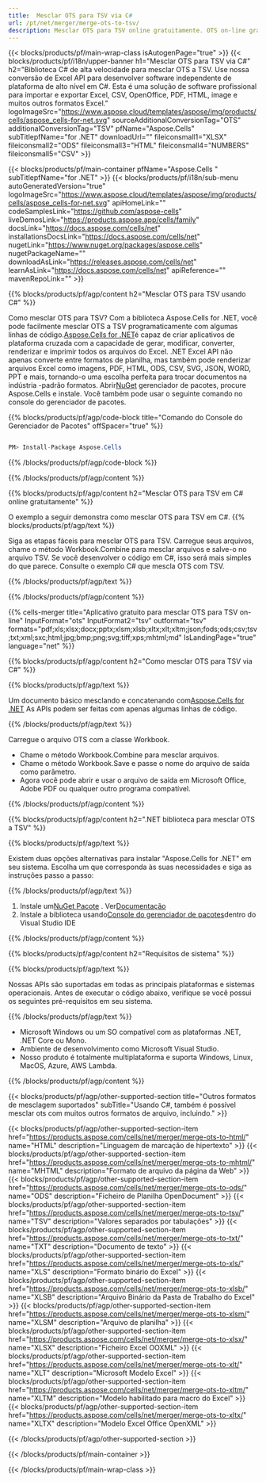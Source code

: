 ```yaml
---
title:  Mesclar OTS para TSV via C#
url: /pt/net/merger/merge-ots-to-tsv/ 
description: Mesclar OTS para TSV online gratuitamente. OTS on-line gratuito para TSV Fusão. Mesclar OTS para Word, Excel, PPTX, PDF, JPG, HTML, ODS, SVG, XPS e muito mais.
---
```

{{< blocks/products/pf/main-wrap-class isAutogenPage="true" >}}
{{< blocks/products/pf/i18n/upper-banner h1="Mesclar OTS para TSV via C#" h2="Biblioteca C# de alta velocidade para mesclar OTS a TSV. Use nossa conversão de Excel API para desenvolver software independente de plataforma de alto nível em C#. Esta é uma solução de software profissional para importar e exportar Excel, CSV, OpenOffice, PDF, HTML, image e muitos outros formatos Excel." logoImageSrc="https://www.aspose.cloud/templates/aspose/img/products/cells/aspose_cells-for-net.svg" sourceAdditionalConversionTag="OTS" additionalConversionTag="TSV" pfName="Aspose.Cells" subTitlepfName="for .NET" downloadUrl="" fileiconsmall1="XLSX" fileiconsmall2="ODS" fileiconsmall3="HTML" fileiconsmall4="NUMBERS" fileiconsmall5="CSV" >}}

{{< blocks/products/pf/main-container pfName="Aspose.Cells " subTitlepfName="for .NET" >}}
{{< blocks/products/pf/i18n/sub-menu autoGeneratedVersion="true" logoImageSrc="https://www.aspose.cloud/templates/aspose/img/products/cells/aspose_cells-for-net.svg" apiHomeLink="" codeSamplesLink="https://github.com/aspose-cells" liveDemosLink="https://products.aspose.app/cells/family" docsLink="https://docs.aspose.com/cells/net" installationsDocsLink="https://docs.aspose.com/cells/net" nugetLink="https://www.nuget.org/packages/aspose.cells" nugetPackageName="" downloadAsLink="https://releases.aspose.com/cells/net" learnAsLink="https://docs.aspose.com/cells/net" apiReference="" mavenRepoLink="" >}}

{{% blocks/products/pf/agp/content h2="Mesclar OTS para TSV usando C#" %}}

 Como mesclar OTS para TSV? Com a biblioteca Aspose.Cells for .NET, você pode facilmente mesclar OTS a TSV programaticamente com algumas linhas de código.[Aspose.Cells for .NET](https://products.aspose.com/cells/net)é capaz de criar aplicativos de plataforma cruzada com a capacidade de gerar, modificar, converter, renderizar e imprimir todos os arquivos do Excel. .NET Excel API não apenas converte entre formatos de planilha, mas também pode renderizar arquivos Excel como imagens, PDF, HTML, ODS, CSV, SVG, JSON, WORD, PPT e mais, tornando-o uma escolha perfeita para trocar documentos na indústria -padrão formatos. Abrir[NuGet](https://www.nuget.org/packages/aspose.cells) gerenciador de pacotes, procure Aspose.Cells e instale. Você também pode usar o seguinte comando no console do gerenciador de pacotes.

{{% blocks/products/pf/agp/code-block title="Comando do Console do Gerenciador de Pacotes" offSpacer="true" %}}

```cs

PM> Install-Package Aspose.Cells

```

{{% /blocks/products/pf/agp/code-block %}}

{{% /blocks/products/pf/agp/content %}}

{{% blocks/products/pf/agp/content h2="Mesclar OTS para TSV em C# online gratuitamente" %}}

O exemplo a seguir demonstra como mesclar OTS para TSV em C#.
{{% blocks/products/pf/agp/text %}}

Siga as etapas fáceis para mesclar OTS para TSV. Carregue seus arquivos, chame o método Workbook.Combine para mesclar arquivos e salve-o no arquivo TSV. Se você desenvolver o código em C#, isso será mais simples do que parece. Consulte o exemplo C# que mescla OTS com TSV.

{{% /blocks/products/pf/agp/text %}}

{{% /blocks/products/pf/agp/content %}}

{{% cells-merger title="Aplicativo gratuito para mesclar OTS para TSV on-line" InputFormat="ots" InputFormat2="tsv" outformat="tsv" formats="pdf;xls;xlsx;docx;pptx;xlsm;xlsb;xltx;xlt;xltm;json;fods;ods;csv;tsv;txt;xml;sxc;html;jpg;bmp;png;svg;tiff;xps;mhtml;md" IsLandingPage="true" language="net" %}}

{{% blocks/products/pf/agp/content h2="Como mesclar OTS para TSV via C#" %}}

{{% blocks/products/pf/agp/text %}}

 Um documento básico mesclando e concatenando com[Aspose.Cells for .NET](https://products.aspose.com/cells/net) As APIs podem ser feitas com apenas algumas linhas de código.

{{% /blocks/products/pf/agp/text %}}

Carregue o arquivo OTS com a classe Workbook.
+ Chame o método Workbook.Combine para mesclar arquivos.
+ Chame o método Workbook.Save e passe o nome do arquivo de saída como parâmetro.
+ Agora você pode abrir e usar o arquivo de saída em Microsoft Office, Adobe PDF ou qualquer outro programa compatível.

{{% /blocks/products/pf/agp/content %}}

{{% blocks/products/pf/agp/content h2=".NET biblioteca para mesclar OTS a TSV" %}}

{{% blocks/products/pf/agp/text %}}

Existem duas opções alternativas para instalar "Aspose.Cells for .NET" em seu sistema. Escolha um que corresponda às suas necessidades e siga as instruções passo a passo:

{{% /blocks/products/pf/agp/text %}}

1.  Instale um[NuGet Pacote](https://www.nuget.org/packages/Aspose.Cells/) . Ver[Documentação](https://docs.aspose.com/cells/net/installation/#install-asposecells-for-net-through-nuget)
1.  Instale a biblioteca usando[Console do gerenciador de pacotes](https://docs.aspose.com/cells/net/installation/#install-asposecells-using-the-package-manager-console)dentro do Visual Studio IDE


{{% /blocks/products/pf/agp/content %}}

 
{{% blocks/products/pf/agp/content h2="Requisitos de sistema" %}}

{{% blocks/products/pf/agp/text %}}

Nossas APIs são suportadas em todas as principais plataformas e sistemas operacionais. Antes de executar o código abaixo, verifique se você possui os seguintes pré-requisitos em seu sistema.

{{% /blocks/products/pf/agp/text %}}

-  Microsoft Windows ou um SO compatível com as plataformas .NET, .NET Core ou Mono.
-  Ambiente de desenvolvimento como Microsoft Visual Studio.
-  Nosso produto é totalmente multiplataforma e suporta Windows, Linux, MacOS, Azure, AWS Lambda.

{{% /blocks/products/pf/agp/content %}}


{{< blocks/products/pf/agp/other-supported-section title="Outros formatos de mesclagem suportados" subTitle="Usando C#, também é possível mesclar ots com muitos outros formatos de arquivo, incluindo." >}}

{{< blocks/products/pf/agp/other-supported-section-item href="https://products.aspose.com/cells/net/merger/merge-ots-to-html/" name="HTML" description="Linguagem de marcação de hipertexto" >}}
{{< blocks/products/pf/agp/other-supported-section-item href="https://products.aspose.com/cells/net/merger/merge-ots-to-mhtml/" name="MHTML" description="Formato de arquivo da página da Web" >}}
{{< blocks/products/pf/agp/other-supported-section-item href="https://products.aspose.com/cells/net/merger/merge-ots-to-ods/" name="ODS" description="Ficheiro de Planilha OpenDocument" >}}
{{< blocks/products/pf/agp/other-supported-section-item href="https://products.aspose.com/cells/net/merger/merge-ots-to-tsv/" name="TSV" description="Valores separados por tabulações" >}}
{{< blocks/products/pf/agp/other-supported-section-item href="https://products.aspose.com/cells/net/merger/merge-ots-to-txt/" name="TXT" description="Documento de texto" >}}
{{< blocks/products/pf/agp/other-supported-section-item href="https://products.aspose.com/cells/net/merger/merge-ots-to-xls/" name="XLS" description="Formato binário do Excel" >}}
{{< blocks/products/pf/agp/other-supported-section-item href="https://products.aspose.com/cells/net/merger/merge-ots-to-xlsb/" name="XLSB" description="Arquivo Binário da Pasta de Trabalho do Excel" >}}
{{< blocks/products/pf/agp/other-supported-section-item href="https://products.aspose.com/cells/net/merger/merge-ots-to-xlsm/" name="XLSM" description="Arquivo de planilha" >}}
{{< blocks/products/pf/agp/other-supported-section-item href="https://products.aspose.com/cells/net/merger/merge-ots-to-xlsx/" name="XLSX" description="Ficheiro Excel OOXML" >}}
{{< blocks/products/pf/agp/other-supported-section-item href="https://products.aspose.com/cells/net/merger/merge-ots-to-xlt/" name="XLT" description="Microsoft Modelo Excel" >}}
{{< blocks/products/pf/agp/other-supported-section-item href="https://products.aspose.com/cells/net/merger/merge-ots-to-xltm/" name="XLTM" description="Modelo habilitado para macro do Excel" >}}
{{< blocks/products/pf/agp/other-supported-section-item href="https://products.aspose.com/cells/net/merger/merge-ots-to-xltx/" name="XLTX" description="Modelo Excel Office OpenXML" >}}

{{< /blocks/products/pf/agp/other-supported-section >}}

{{< /blocks/products/pf/main-container >}}
    
{{< /blocks/products/pf/main-wrap-class >}}
